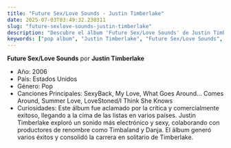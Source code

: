 ```yaml
---
title: "Future Sex/Love Sounds - Justin Timberlake"
date: 2025-07-03T03:49:32.230311
slug: "future-sexlove-sounds-justin-timberlake"
description: "Descubre el álbum 'Future Sex/Love Sounds' de Justin Timberlake, un destacado de la música pop."
keywords: ["pop album", "Justin Timberlake", "Future Sex/Love Sounds", "music"]
---
```


**Future Sex/Love Sounds** por **Justin Timberlake**
- Año: 2006
- País: Estados Unidos
- Género: Pop
- Canciones Principales: SexyBack, My Love, What Goes Around... Comes Around, Summer Love, LoveStoned/I Think She Knows
- Curiosidades: Este álbum fue aclamado por la crítica y comercialmente exitoso, llegando a la cima de las listas en varios países. Justin Timberlake exploró un sonido más electrónico y sexy, colaborando con productores de renombre como Timbaland y Danja. El álbum generó varios éxitos y consolidó la carrera en solitario de Timberlake.